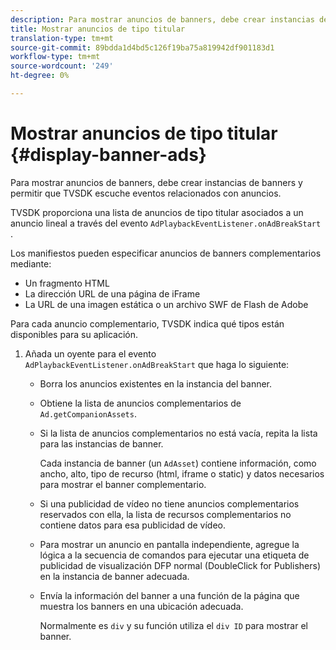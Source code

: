 ```yaml
---
description: Para mostrar anuncios de banners, debe crear instancias de banners y permitir que TVSDK escuche eventos relacionados con anuncios.
title: Mostrar anuncios de tipo titular
translation-type: tm+mt
source-git-commit: 89bdda1d4bd5c126f19ba75a819942df901183d1
workflow-type: tm+mt
source-wordcount: '249'
ht-degree: 0%

---
```



# Mostrar anuncios de tipo titular {#display-banner-ads}

Para mostrar anuncios de banners, debe crear instancias de banners y permitir que TVSDK escuche eventos relacionados con anuncios.

TVSDK proporciona una lista de anuncios de tipo titular asociados a un anuncio lineal a través del evento `AdPlaybackEventListener.onAdBreakStart` .

Los manifiestos pueden especificar anuncios de banners complementarios mediante:

* Un fragmento HTML
* La dirección URL de una página de iFrame
* La URL de una imagen estática o un archivo SWF de Flash de Adobe

Para cada anuncio complementario, TVSDK indica qué tipos están disponibles para su aplicación.

1. Añada un oyente para el evento `AdPlaybackEventListener.onAdBreakStart` que haga lo siguiente:

   * Borra los anuncios existentes en la instancia del banner.
   * Obtiene la lista de anuncios complementarios de `Ad.getCompanionAssets`.
   * Si la lista de anuncios complementarios no está vacía, repita la lista para las instancias de banner.

      Cada instancia de banner (un `AdAsset`) contiene información, como ancho, alto, tipo de recurso (html, iframe o static) y datos necesarios para mostrar el banner complementario.
   * Si una publicidad de vídeo no tiene anuncios complementarios reservados con ella, la lista de recursos complementarios no contiene datos para esa publicidad de vídeo.
   * Para mostrar un anuncio en pantalla independiente, agregue la lógica a la secuencia de comandos para ejecutar una etiqueta de publicidad de visualización DFP normal (DoubleClick for Publishers) en la instancia de banner adecuada.
   * Envía la información del banner a una función de la página que muestra los banners en una ubicación adecuada.

      Normalmente es `div` y su función utiliza el `div ID` para mostrar el banner.